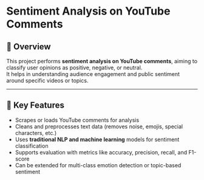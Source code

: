 # Sentiment Analysis on YouTube Comments

## 📘 Overview
This project performs **sentiment analysis on YouTube comments**, aiming to classify user opinions as positive, negative, or neutral.  
It helps in understanding audience engagement and public sentiment around specific videos or topics.

---

## 🧠 Key Features
- Scrapes or loads YouTube comments for analysis  
- Cleans and preprocesses text data (removes noise, emojis, special characters, etc.)  
- Uses **traditional NLP and machine learning** models for sentiment classification  
- Supports evaluation with metrics like accuracy, precision, recall, and F1-score  
- Can be extended for multi-class emotion detection or topic-based sentiment
